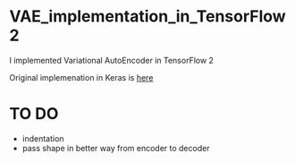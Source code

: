 # VAE_implementation_in_TensorFlow2

I implemented Variational AutoEncoder in TensorFlow 2

Original implemenation in Keras is [here](https://datascienceschool.net/view-notebook/c5248de280a64ae2a96c1d4e690fdf79/)

# TO DO
* indentation
* pass shape in better way from encoder to decoder
